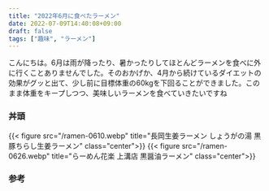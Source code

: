 ```yaml
---
title: "2022年6月に食べたラーメン"
date: 2022-07-09T14:40:08+09:00
draft: false
tags: ["趣味", "ラーメン"]
---
```

こんにちは。6月は雨が降ったり、暑かったりしてほとんどラーメンを食べに外に行くことありませんでした。そのおかげか、4月から続けているダイエットの効果がグッと出て、少し前に目標体重の60kgを下回ることができました。このまま体重をキープしつつ、美味しいラーメンを食べていきたいですね

### 丼頭

{{< figure src="/ramen-0610.webp" title="長岡生姜ラーメン しょうがの湯 黒豚ちらし生姜ラーメン" class="center">}}
{{< figure src="/ramen-0626.webp" title="らーめん花楽 上溝店 黒醤油ラーメン" class="center">}}

### 参考
<div class="iframely-embed"><div class="iframely-responsive" style="height: 140px; padding-bottom: 0;"><a href="https://tabelog.com/tokyo/A1303/A130301/13243202/" data-iframely-url="//iframely.net/YMMzbjI"></a></div></div><script async src="//iframely.net/embed.js" charset="utf-8"></script>

<div class="iframely-embed"><div class="iframely-responsive" style="height: 140px; padding-bottom: 0;"><a href="https://tabelog.com/kanagawa/A1407/A140701/14010245/" data-iframely-url="//iframely.net/OFsmByP"></a></div></div><script async src="//iframely.net/embed.js" charset="utf-8"></script
